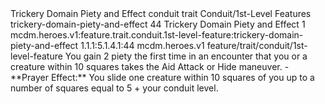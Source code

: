 <ability>
  <name>Trickery Domain Piety and Effect</name>
  <metadata>
    <class>conduit</class>
    <feature_type>trait</feature_type>
    <file_dpath>Conduit/1st-Level Features</file_dpath>
    <item_id>trickery-domain-piety-and-effect</item_id>
    <item_index>44</item_index>
    <item_name>Trickery Domain Piety and Effect</item_name>
    <level>1</level>
    <scc>mcdm.heroes.v1:feature.trait.conduit.1st-level-feature:trickery-domain-piety-and-effect</scc>
    <scdc>1.1.1:5.1.4.1:44</scdc>
    <source>mcdm.heroes.v1</source>
    <type>feature/trait/conduit/1st-level-feature</type>
  </metadata>
  <effects>
    <effect type="mundane" name="Piety">You gain 2 piety the first time in an encounter that you or a creature within 10 squares takes the Aid Attack or Hide maneuver.
- **Prayer Effect:** You slide one creature within 10 squares of you up to a number of squares equal to 5 + your conduit level.</effect>
  </effects>
</ability>
